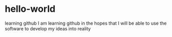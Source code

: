 # hello-world
learning github
I am learning github in the hopes that I will be able to use the software
to develop my ideas into reality
